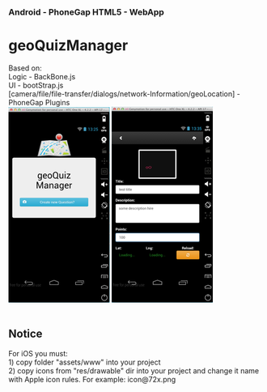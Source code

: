 <h3>Android - PhoneGap HTML5 - WebApp<h3>
<h1>geoQuizManager</h1>
Based on:<br>
Logic - BackBone.js<br>
UI - bootStrap.js<br>
[camera/file/file-transfer/dialogs/network-Information/geoLocation] - PhoneGap Plugins
<br>
<img title="home screen geoQuizManager" alt="home screen geoQuizManager" src="s1.png" />
<img title="details screen geoQuizManager" alt="details screen geoQuizManager" src="s2.png" />
<br>
<br>
<h2>Notice</h2>
For iOS you must:<br>
1) copy folder "assets/www" into your project<br>
2) copy icons from "res/drawable" dir into your project and change it name with Apple icon rules. For example: icon@72x.png  

